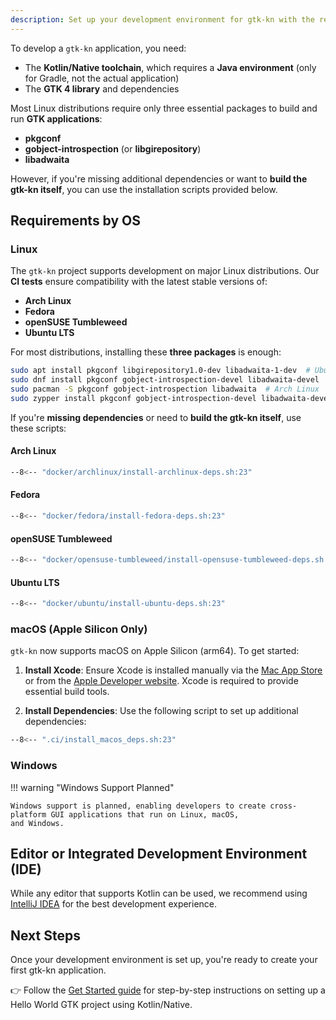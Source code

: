 ```yaml
---
description: Set up your development environment for gtk-kn with the required dependencies on Linux and macOS.
---
```


To develop a `gtk-kn` application, you need:

- The **Kotlin/Native toolchain**, which requires a **Java environment** (only for Gradle, not the actual application)
- The **GTK 4 library** and dependencies

Most Linux distributions require only three essential packages to build and run **GTK applications**:

- **pkgconf**
- **gobject-introspection** (or **libgirepository**)
- **libadwaita**

However, if you're missing additional dependencies or want to **build the gtk-kn itself**,
you can use the installation scripts provided below.

## Requirements by OS

### Linux

The `gtk-kn` project supports development on major Linux distributions. Our **CI tests** ensure
compatibility with the latest stable versions of:

- **Arch Linux**
- **Fedora**
- **openSUSE Tumbleweed**
- **Ubuntu LTS**

For most distributions, installing these **three packages** is enough:

```sh
sudo apt install pkgconf libgirepository1.0-dev libadwaita-1-dev  # Ubuntu/Debian
sudo dnf install pkgconf gobject-introspection-devel libadwaita-devel  # Fedora
sudo pacman -S pkgconf gobject-introspection libadwaita  # Arch Linux
sudo zypper install pkgconf gobject-introspection-devel libadwaita-devel  # openSUSE
```

If you're **missing dependencies** or need to **build the gtk-kn itself**, use these scripts:

#### Arch Linux

``` bash title="docker/archlinux/install-archlinux-deps.sh"
--8<-- "docker/archlinux/install-archlinux-deps.sh:23"
```

#### Fedora

``` bash title="docker/fedora/install-fedora-deps.sh"
--8<-- "docker/fedora/install-fedora-deps.sh:23"
```

#### openSUSE Tumbleweed

``` bash title="docker/opensuse-tumbleweed/install-opensuse-tumbleweed-deps.sh"
--8<-- "docker/opensuse-tumbleweed/install-opensuse-tumbleweed-deps.sh:23"
```

#### Ubuntu LTS

``` bash title="docker/ubuntu/install-ubuntu-deps.sh"
--8<-- "docker/ubuntu/install-ubuntu-deps.sh:23"
```

### macOS (Apple Silicon Only)

`gtk-kn` now supports macOS on Apple Silicon (arm64). To get started:

1. **Install Xcode**:
   Ensure Xcode is installed manually via the [Mac App Store](https://apps.apple.com/us/app/xcode/id497799835) or from
   the [Apple Developer website](https://developer.apple.com/xcode/). Xcode is required to provide essential build
   tools.

2. **Install Dependencies**:
   Use the following script to set up additional dependencies:

``` bash title=".ci/install_macos_deps.sh"
--8<-- ".ci/install_macos_deps.sh:23"
```

### Windows

!!! warning "Windows Support Planned"

    Windows support is planned, enabling developers to create cross-platform GUI applications that run on Linux, macOS,
    and Windows.

## Editor or Integrated Development Environment (IDE)

While any editor that supports Kotlin can be used, we recommend using
[IntelliJ IDEA](https://www.jetbrains.com/idea/) for the best development experience.

## Next Steps

Once your development environment is set up, you're ready to create your first gtk-kn application.

👉 Follow the [Get Started guide](../get-started/index.md) for step-by-step instructions on setting up a Hello World GTK
project using Kotlin/Native.
